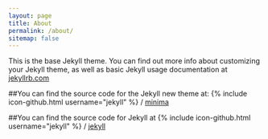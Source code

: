 ```yaml
---
layout: page
title: About
permalink: /about/
sitemap: false
---
```


This is the base Jekyll theme. You can find out more info about customizing your Jekyll theme, as well as basic Jekyll usage documentation at [jekyllrb.com](https://jekyllrb.com/)

##You can find the source code for the Jekyll new theme at:
{% include icon-github.html username="jekyll" %} /
[minima](https://github.com/jekyll/minima)

##You can find the source code for Jekyll at
{% include icon-github.html username="jekyll" %} /
[jekyll](https://github.com/jekyll/jekyll)

